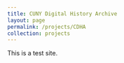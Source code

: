```yaml
---
title: CUNY Digital History Archive
layout: page
permalink: /projects/CDHA
collection: projects
---
```


This is a test site.